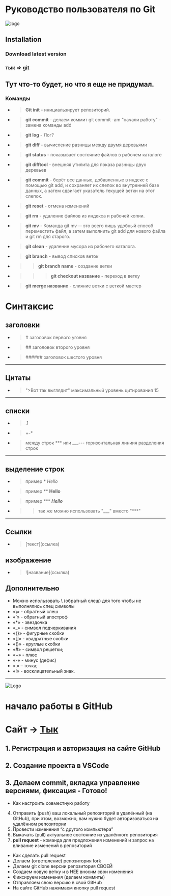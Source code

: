 # Руководство пользователя по Git 
![logo](https://upload.wikimedia.org/wikipedia/commons/thumb/e/e0/Git-logo.svg/640px-Git-logo.svg.png)
## **Installation** 
### Download latest version
### тык => [git](https://git-scm.com/downloads)
## Тут что-то будет, но что я еще не придумал.
### **Команды**
+ >**Git init** - инициальзирует репозиторий.
+ >**git commit** - делаем коммит git commit -am "начали работу" - замена команды add
+ >**git log** - Лог? 
+ >**git diff** - вычисление разницы между двумя деревьями
+ >**git status** - показывает состояние файлов в рабочем каталоге
+ >**git difftool** -  внешняя утилита для показа разницы двух деревьев 
+ >**git commit** - берёт все данные, добавленные в индекс с помощью git add, и сохраняет их слепок во внутренней базе данных, а затем сдвигает указатель текущей ветки на этот слепок.
+ >**git reset** - отмена изменений 
+ >**git rm** - удаление файлов из индекса и рабочей копии.
+ >**git mv** - Команда git mv — это всего лишь удобный способ переместить файл, а затем выполнить git add для нового файла и git rm для старого.
+ >**git clean** - удаление мусора из рабочего каталога. 
+ >**git branch** - вывод списков веток
+ >>**git branch name** - создание ветки
+ >>>**git checkout название** - переход в ветку
+ >**git merge название** - слияние ветки с веткой мастер
# **Синтаксис**
## **заголовки**
+ >\# заголовок первого уговня
+ >\## заголовок второго уровня
+ >\###### заголовок шестого уровня
---
## **Цитаты**
+ >">Вот так выглядит" максимальный уровень цитирования 15
---
## **списки**
+ > \.1
+ > \+-*
+ > между строк *** или ___--- горизонтальная линиия разделения строк
---
## **выделение строк**
+ > пример \* *Hello*
+ > пример \** **Hello**
+ > пример \*** ***Hello***
+ >>так же можно использовать "___" вместо "***"
---
## **Ссылки**
+ > \[текст](ссылка)
## **изображение**
+ > \!\[название](ссылка)
## Дополнительно
+ Можно использовать \ (обратный слеш) для того чтобы не выполнялись спец символы
+ «\» - обратный слеш
+ «`» - обратный апостроф
+ «*» - звездочка
+ «_» - символ подчеркивания
+ «{}» - фигурные скобки
+ «[]» - квадратные скобки
+ «()» - круглые скобки
+ «#» - символ решетки;
+ «+» - плюс
+ «-» - минус (дефис)
+ «.» – точка;
+ «!» - восклицательный знак.
___
![Logo](https://kinsta.com/wp-content/uploads/2018/04/what-is-github-1-1-1024x512.png)
# начало работы в GitHub
# Сайт -> [Тык](https://github.com/)
## 1. Регистрация и авторизация на сайте GitHub
## 2. Создание проекта в VSCode
## 3. Делаем commit, вкладка управление версиями, фиксация - Готово!
+ Как настроить совместную работу
4. Отправить (push) ваш локальный репозиторий в удалённый (на GitHub), при этом, возможно, вам нужно будет авторизоваться на удалённом репозитории
5. Провести изменения “с другого компьютера”
6. Выкачать (pull) актуальное состояние из удалённого репозитория
7. **pull request** - команда для предложения изменений и запрос на вливание изменений в репозиторий
+ Как сделать pull request
+ Делаем   (ответвление) репозитория fork
+ Делаем git clone   версии репозитория СВОЕЙ
+ Создаем новую ветку и в НЕЕ вносим свои изменения
+ Фиксируем изменения (делаем коммиты)
+ Отправляем свою версию в свой GitHub
+ На сайте GitHub нажимаем кнопку pull request
